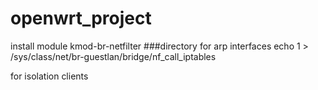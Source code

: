 # openwrt_project
install module kmod-br-netfilter
###directory for arp interfaces 
echo 1 > /sys/class/net/br-guestlan/bridge/nf_call_iptables


for isolation clients
